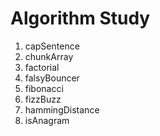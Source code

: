 # Algorithm Study

1. capSentence
2. chunkArray
3. factorial
4. falsyBouncer
5. fibonacci
6. fizzBuzz
7. hammingDistance
8. isAnagram